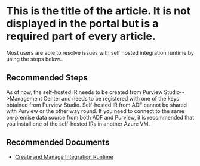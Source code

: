 <properties
  pagetitle="This is the title of the article. It is not displayed in the portal but is a required part of every article."
  service="microsoft.purview"
  resource="accounts"
  ms.author="desarkar"
  selfhelptype="Generic"
  supporttopicids="32783256,32783257"
  productpesids="17354"
  cloudenvironments="public, fairfax, mooncake, blackforest, ussec, usnat"
  articleid="ff22d784-fe3a-4c86-9c4d-1156332f931e"
  ownershipid="AzurePurview_Purview" />
# This is the title of the article. It is not displayed in the portal but is a required part of every article.

Most users are able to resolve issues with self hosted integration runtime by using the steps below..

## **Recommended Steps**

As of now, the self-hosted IR needs to be created from Purview Studio-->Management Center and needs to be registered with one of the keys obtained from Purview Studio. Self-hosted IR from ADF cannot be shared with Purview
or the other way round. If you need to connect to the same on-premise data source from both ADF and Purview, it is recommended that you install one of the self-hosted IRs in another Azure VM.

## **Recommended Documents**

* [Create and Manage Integration Runtime](https://docs.microsoft.com/azure/purview/manage-integration-runtimes)